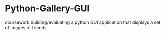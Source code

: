 # Python-Gallery-GUI
coursework building/evaluating a python GUI application that displays a set of images of friends 
